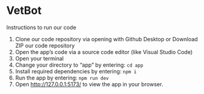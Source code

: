 # VetBot

Instructions to run our code

1.	Clone our code repository via opening with Github Desktop or Download ZIP our code repository
2.	Open the app’s code via a source code editor (like Visual Studio Code)
3.	Open your terminal
4.	Change your directory to “app” by entering: `cd app`
5.	Install required dependencies by entering: `npm i`
6.	Run the app by entering: `npm run dev`
7.  Open http://127.0.0.1:5173/ to view the app in your browser.
